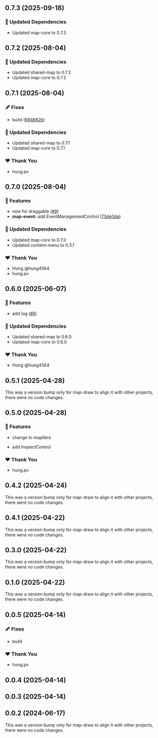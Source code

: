 ## 0.7.3 (2025-09-18)

### 🧱 Updated Dependencies

- Updated map-core to 0.7.3

## 0.7.2 (2025-08-04)

### 🧱 Updated Dependencies

- Updated shared-map to 0.7.2
- Updated map-core to 0.7.2

## 0.7.1 (2025-08-04)

### 🩹 Fixes

- build ([694662b](https://github.com/hung4564/vue-library/commit/694662b))

### 🧱 Updated Dependencies

- Updated shared-map to 0.7.1
- Updated map-core to 0.7.1

### ❤️ Thank You

- hung.pv

## 0.7.0 (2025-08-04)

### 🚀 Features

- new for draggable ([#9](https://github.com/hung4564/vue-library/pull/9))
- **map-event:** add EventManagementControl ([73de0da](https://github.com/hung4564/vue-library/commit/73de0da))

### 🧱 Updated Dependencies

- Updated map-core to 0.7.0
- Updated content-menu to 0.3.1

### ❤️ Thank You

- Hưng @hung4564
- hung.pv

## 0.6.0 (2025-06-07)

### 🚀 Features

- add log ([#6](https://github.com/hung4564/vue-library/pull/6))

### 🧱 Updated Dependencies

- Updated shared-map to 0.6.0
- Updated map-core to 0.6.0

### ❤️ Thank You

- Hưng @hung4564

## 0.5.1 (2025-04-28)

This was a version bump only for map-draw to align it with other projects, there were no code changes.

## 0.5.0 (2025-04-28)

### 🚀 Features

- change to maplibre

- add InspectControl

### ❤️ Thank You

- hung.pv

## 0.4.2 (2025-04-24)

This was a version bump only for map-draw to align it with other projects, there were no code changes.

## 0.4.1 (2025-04-22)

This was a version bump only for map-draw to align it with other projects, there were no code changes.

## 0.3.0 (2025-04-22)

This was a version bump only for map-draw to align it with other projects, there were no code changes.

## 0.1.0 (2025-04-22)

This was a version bump only for map-draw to align it with other projects, there were no code changes.

## 0.0.5 (2025-04-14)

### 🩹 Fixes

- build

### ❤️ Thank You

- hung.pv

## 0.0.4 (2025-04-14)

## 0.0.3 (2025-04-14)

## 0.0.2 (2024-06-17)

This was a version bump only for map-draw to align it with other projects, there were no code changes.
